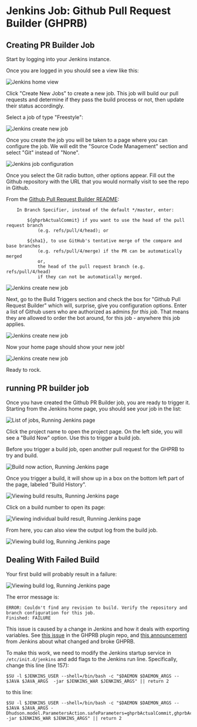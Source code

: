 # Jenkins Job: Github Pull Request Builder (GHPRB)

## Creating PR Builder Job

Start by logging into your Jenkins instance.

Once you are logged in you should see a view like this:

![Jenkins home view](images/jenkins-login-post.png)

Click "Create New Jobs" to create a new job. This job will build
our pull requests and determine if they pass the build process or not,
then update their status accordingly.

Select a job of type "Freestyle":

![Jenkins create new job](images/jenkins-job-1.png)

Once you create the job you will be taken to a page where you can configure
the job. We will edit the "Source Code Management" section and select "Git" 
instead of "None".

![Jenkins job configuration](images/jenkins-job-2.png)

Once you select the Git radio button, other options appear. Fill out the Github
repository with the URL that you would normally visit to see the repo in Github.

From the [Github Pull Request Builder README](https://github.com/jenkinsci/ghprb-plugin):

```
    In Branch Specifier, instead of the default */master, enter:

        ${ghprbActualCommit} if you want to use the head of the pull request branch 
            (e.g. refs/pull/4/head); or

        ${sha1}, to use GitHub's tentative merge of the compare and base branches 
            (e.g. refs/pull/4/merge) if the PR can be automatically merged 
            or,
            the head of the pull request branch (e.g. refs/pull/4/head) 
            if they can not be automatically merged.
```

![Jenkins create new job](images/jenkins-job-3.png)

Next, go to the Build Triggers section and check the box for "Github Pull
Request Builder" which will, surprise, give you configuration options. Enter a
list of Github users who are authorized as admins _for this job_. That means
they are allowed to order the bot around, for this job - anywhere this job
applies.

![Jenkins create new job](images/jenkins-job-4.png)

Now your home page should show your new job!

![Jenkins create new job](images/jenkins-job-5.png)

Ready to rock.

## running PR builder job

Once you have created the Github PR Builder job, you are ready to
trigger it. Starting from the Jenkins home page, you should see
your job in the list:

![List of jobs, Running Jenkins page](images/jenkins-running-1.png)

Click the project name to open the project page. On the left side,
you will see a "Build Now" option. Use this to trigger a build job.

Before you trigger a build job, open another pull request for the
GHPRB to try and build.

![Build now action, Running Jenkins page](images/jenkins-running-2.png)

Once you trigger a build, it will show up in a box on the bottom 
left part of the page, labeled "Build History". 

![Viewing build results, Running Jenkins page](images/jenkins-running-3.png)

Click on a build number to open its page:

![Viewing individual build result, Running Jenkins page](images/jenkins-running-4.png)

From here, you can also view the output log from the build job.

![Viewing build log, Running Jenkins page](images/jenkins-running-5.png)

## Dealing With Failed Build

Your first build will probably result in a failure:

![Viewing build log, Running Jenkins page](images/jenkins-running-5.png)

The error message is:

    ERROR: Couldn't find any revision to build. Verify the repository and branch configuration for this job.
    Finished: FAILURE

This issue is caused by a change in Jenkins and how it deals with exporting
variables. See [this issue](https://github.com/jenkinsci/ghprb-plugin/issues/341)
in the GHPRB plugin repo, and [this announcement](https://jenkins.io/blog/2016/05/11/security-update/)
from Jenkins about what changed and broke GHPRB.

To make this work, we need to modify the Jenkins startup service
in `/etc/init.d/jenkins` and add flags to the Jenkins run line.
Specifically, change this line (line 157):

    $SU -l $JENKINS_USER --shell=/bin/bash -c "$DAEMON $DAEMON_ARGS -- $JAVA $JAVA_ARGS  -jar $JENKINS_WAR $JENKINS_ARGS" || return 2

to this line:

    $SU -l $JENKINS_USER --shell=/bin/bash -c "$DAEMON $DAEMON_ARGS -- $JAVA $JAVA_ARGS -Dhudson.model.ParametersAction.safeParameters=ghprbActualCommit,ghprbActualCommitAuthor,ghprbActualCommitAuthorEmail,ghprbAuthorRepoGitUrl,ghprbCommentBody,ghprbCredentialsId,ghprbGhRepository,ghprbPullAuthorEmail,ghprbPullAuthorLogin,ghprbPullAuthorLoginMention,ghprbPullDescription,ghprbPullId,ghprbPullLink,ghprbPullLongDescription,ghprbPullTitle,ghprbSourceBranch,ghprbTargetBranch,ghprbTriggerAuthor,ghprbTriggerAuthorEmail,ghprbTriggerAuthorLogin,ghprbTriggerAuthorLoginMention,GIT_BRANCH,sha1 -jar $JENKINS_WAR $JENKINS_ARGS" || return 2


